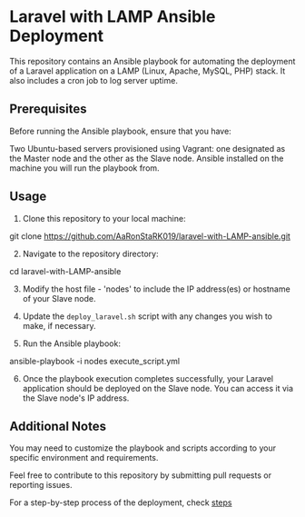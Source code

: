 # Laravel with LAMP Ansible Deployment

This repository contains an Ansible playbook for automating the deployment of a Laravel application on a LAMP (Linux, Apache, MySQL, PHP) stack. It also includes a cron job to log server uptime.

## Prerequisites

Before running the Ansible playbook, ensure that you have:

Two Ubuntu-based servers provisioned using Vagrant: one designated as the Master node and the other as the Slave node.
Ansible installed on the machine you will run the playbook from.


## Usage

1. Clone this repository to your local machine:

git clone https://github.com/AaRonStaRK019/laravel-with-LAMP-ansible.git

2. Navigate to the repository directory:

cd laravel-with-LAMP-ansible

3. Modify the host file - 'nodes' to include the IP address(es) or hostname of your Slave node.

4. Update the `deploy_laravel.sh` script with any changes you wish to make, if necessary.

5. Run the Ansible playbook:

ansible-playbook -i nodes execute_script.yml

6. Once the playbook execution completes successfully, your Laravel application should be deployed on the Slave node. You can access it via the Slave node's IP address.

## Additional Notes

You may need to customize the playbook and scripts according to your specific environment and requirements.

Feel free to contribute to this repository by submitting pull requests or reporting issues.

For a step-by-step process of the deployment, check [steps](./STEPS.md)
